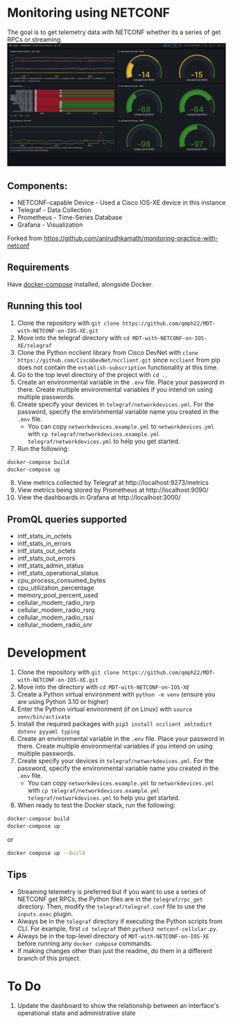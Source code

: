 # Monitoring using NETCONF

The goal is to get telemetry data with NETCONF whether its a series of get RPCs or streaming.
![Cellular Modem Statistics on Grafana](screenshots/dashboard_cellular-modem-statistics.png)
## Components:
- NETCONF-capable Device - Used a Cisco IOS-XE device in this instance
- Telegraf - Data Collection
- Prometheus - Time-Series Database
- Grafana - Visualization

Forked from https://github.com/anirudhkamath/monitoring-practice-with-netconf

## Requirements

Have [docker-compose](https://docs.docker.com/compose/install/) installed, alongside Docker.

## Running this tool

1. Clone the repository with `git clone https://github.com/qmph22/MDT-with-NETCONF-on-IOS-XE.git`
2. Move into the telegraf directory with `cd MDT-with-NETCONF-on-IOS-XE/telegraf`
3. Clone the Python ncclient library from Cisco DevNet with `clone https://github.com/CiscoDevNet/ncclient.git` since `ncclient` from pip does not contain the `establish-subscription` functionality at this time.
4. Go to the top level directory of the project with `cd ..`
5. Create an environmental variable in the `.env` file. Place your password in there. Create multiple environmental variables if you intend on using multiple passwords.
6. Create specify your devices in `telegraf/networkdevices.yml`. For the password, specify the environmental variable name you created in the `.env` file.
   - You can copy `networkdevices.example.yml` to `networkdevices.yml` with `cp telegraf/networkdevices.example.yml telegraf/networkdevices.yml` to help you get started.
7. Run the following:
```bash
docker-compose build
docker-compose up
```
8. View metrics collected by Telegraf at http://localhost:9273/metrics
9. View metrics being stored by Prometheus at http://localhost:9090/
10. View the dashboards in Grafana at http://localhost:3000/

## PromQL queries supported

- intf_stats_in_octets
- intf_stats_in_errors
- intf_stats_out_octets
- intf_stats_out_errors
- intf_stats_admin_status
- intf_stats_operational_status
- cpu_process_consumed_bytes
- cpu_utilization_percentage
- memory_pool_percent_used
- cellular_modem_radio_rsrp
- cellular_modem_radio_rsrq
- cellular_modem_radio_rssi
- cellular_modem_radio_snr

# Development
1. Clone the repository with `git clone https://github.com/qmph22/MDT-with-NETCONF-on-IOS-XE.git`
2. Move into the directory with `cd MDT-with-NETCONF-on-IOS-XE`
3. Create a Python virtual environment with `python -m venv` (ensure you are using Python 3.10 or higher)
4. Enter the Python virtual environment (if on Linux) with `source venv/bin/activate`
5. Install the required packages with `pip3 install ncclient xmltodict dotenv pyyaml typing`
6. Create an environmental variable in the `.env` file. Place your password in there. Create multiple environmental variables if you intend on using multiple passwords.
7. Create specify your devices in `telegraf/networkdevices.yml`. For the password, specify the environmental variable name you created in the `.env` file.
   - You can copy `networkdevices.example.yml` to `networkdevices.yml` with `cp telegraf/networkdevices.example.yml telegraf/networkdevices.yml` to help you get started. 
8. When ready to test the Docker stack, run the following:
```bash
docker-compose build
docker-compose up
```
or 
```bash
docker compose up --build
```

## Tips
- Streaming telemetry is preferred but if you want to use a series of NETCONF get RPCs, the Python files are in the `telegraf/rpc_get` directory. Then, modify the `telegraf/telegraf.conf` file to use the `inputs.exec` plugin.
- Always be in the `telegraf` directory if executing the Python scripts from CLI. For example, first `cd telegraf` then `python3 netconf-cellular.py`.
- Always be in the top-level directory of `MDT-with-NETCONF-on-IOS-XE` before running any `docker compose` commands.
- If making changes other than just the readme, do them in a different branch of this project.

# To Do
1. Update the dashboard to show the relationship between an interface's operational state and administrative state

